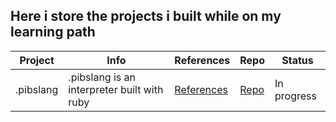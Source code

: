 ## Here i store the projects i built while on my learning path

| Project | Info | References | Repo | Status |
| -- | -- | -- | -- | -- |
| .pibslang | .pibslang is an interpreter built with ruby | [References](https://github.com/biancaguzenski/learning-path/blob/master/references.md) | [Repo](https://github.com/biancaguzenski/pibs-lang) | In progress |
